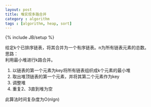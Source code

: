 ```yaml
---
layout: post
title: 堆实现多路合并
category : algorithm
tags : [algorithm, heap, sort]
---
```

{% include JB/setup %}

给定k个已排序链表，将其合并为一个有序链表。n为所有链表元素的总数。  
思路：  
利用最小堆进行k路合并。  
1. 以链表的第一个元素为key将所有链表组织成k个元素的最小堆  
2. 取出堆顶链表的第一个元素，并将其第二个元素作为key  
3. 调整堆  
4. 重复2、3直到堆为空

此算法时间复杂度为O(nlgn)
